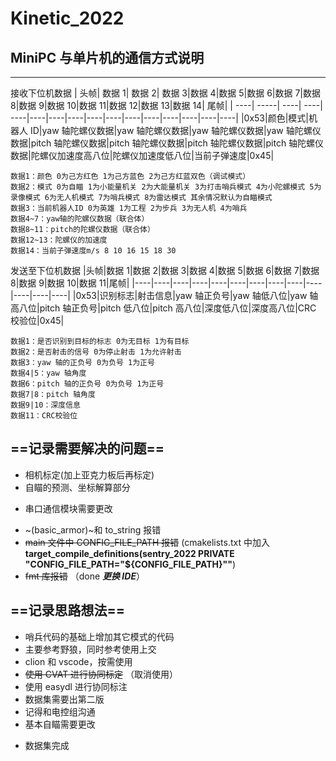 # Kinetic_2022

## MiniPC 与单片机的通信方式说明

---

接收下位机数据
| 头帧| 数据 1| 数据 2| 数据 3|数据 4|数据 5|数据 6|数据 7|数据 8|数据 9|数据 10|数据 11|数据 12|数据 13|数据 14| 尾帧|
| ----| -----| ----| ----| ----|----|----|----|----|----|----|----|----|----|----|----|
|0x53|颜色|模式|机器人 ID|yaw 轴陀螺仪数据|yaw 轴陀螺仪数据|yaw 轴陀螺仪数据|yaw 轴陀螺仪数据|pitch 轴陀螺仪数据|pitch 轴陀螺仪数据|pitch 轴陀螺仪数据|pitch 轴陀螺仪数据|陀螺仪加速度高八位|陀螺仪加速度低八位|当前子弹速度|0x45|

```text
数据1：颜色 0为己方红色 1为己方蓝色 2为己方红蓝双色（调试模式）
数据2：模式 0为自瞄 1为小能量机关 2为大能量机关 3为打击哨兵模式 4为小陀螺模式 5为录像模式 6为无人机模式 7为哨兵模式 8为雷达模式 其余情况默认为自瞄模式
数据3：当前机器人ID 0为英雄 1为工程 2为步兵 3为无人机 4为哨兵
数据4~7：yaw轴的陀螺仪数据（联合体）
数据8~11：pitch的陀螺仪数据（联合体）
数据12~13：陀螺仪的加速度
数据14：当前子弹速度m/s 8 10 16 15 18 30
```

发送至下位机数据
|头帧|数据 1|数据 2|数据 3|数据 4|数据 5|数据 6|数据 7|数据 8|数据 9|数据 10|数据 11|尾帧|
|----|----|----|----|----|----|----|----|----|----|----|----|----|
|0x53|识别标志|射击信息|yaw 轴正负号|yaw 轴低八位|yaw 轴高八位|pitch 轴正负号|pitch 低八位|pitch 高八位|深度低八位|深度高八位|CRC 校验位|0x45|

```text
数据1：是否识别到目标的标志 0为无目标 1为有目标
数据2：是否射击的信号 0为停止射击 1为允许射击
数据3：yaw 轴的正负号 0为负号 1为正号
数据4|5：yaw 轴角度
数据6：pitch 轴的正负号 0为负号 1为正号
数据7|8：pitch 轴角度
数据9|10：深度信息
数据11：CRC校验位
```

## ==记录需要解决的问题==

-   相机标定(加上亚克力板后再标定)
-   自瞄的预测、坐标解算部分

*   串口通信模块需要更改

-   ~(basic_armor)~和 to_string 报错
-   ~~main 文件中 CONFIG_FILE_PATH 报错~~ (cmakelists.txt 中加入**target_compile_definitions(sentry_2022 PRIVATE "CONFIG_FILE_PATH=\"${CONFIG_FILE_PATH}\""**)
-   ~~fmt 库报错~~ （done **_更换 IDE_**）

## ==记录思路想法==

-   哨兵代码的基础上增加其它模式的代码
-   主要参考野狼，同时参考使用上交
-   clion 和 vscode，按需使用
-   ~~使用 CVAT 进行协同标定~~ （取消使用）
-   使用 easydl 进行协同标注
-   数据集需要出第二版
-   记得和电控组沟通
-   基本自瞄需要更改

*   数据集完成
